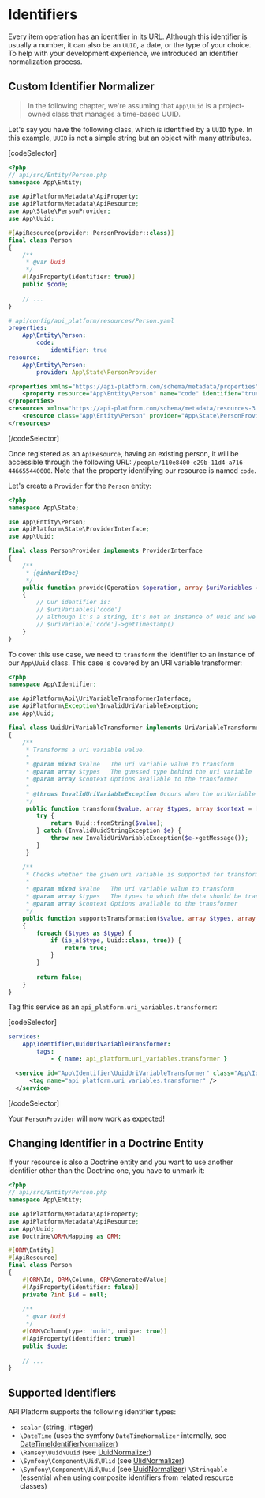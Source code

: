# Identifiers

Every item operation has an identifier in its URL. Although this identifier is usually a number, it can also be an `UUID`, a date, or the type of your choice.
To help with your development experience, we introduced an identifier normalization process.

## Custom Identifier Normalizer

> In the following chapter, we're assuming that `App\Uuid` is a project-owned class that manages a time-based UUID.

Let's say you have the following class, which is identified by a `UUID` type. In this example, `UUID` is not a simple string but an object with many attributes.

[codeSelector]

```php
<?php
// api/src/Entity/Person.php
namespace App\Entity;

use ApiPlatform\Metadata\ApiProperty;
use ApiPlatform\Metadata\ApiResource;
use App\State\PersonProvider;
use App\Uuid;

#[ApiResource(provider: PersonProvider::class)]
final class Person
{
    /**
     * @var Uuid
     */
    #[ApiProperty(identifier: true)]
    public $code;
    
    // ...
}
```

```yaml
# api/config/api_platform/resources/Person.yaml
properties:
    App\Entity\Person:
        code:
            identifier: true
resource:
    App\Entity\Person:
        provider: App\State\PersonProvider
```

```xml
<properties xmlns="https://api-platform.com/schema/metadata/properties">
    <property resource="App\Entity\Person" name="code" identifier="true"/>
</properties>
<resources xmlns="https://api-platform.com/schema/metadata/resources-3.0">
    <resource class="App\Entity\Person" provider="App\State\PersonProvider" />
</resources>
```

[/codeSelector]

Once registered as an `ApiResource`, having an existing person, it will be accessible through the following URL: `/people/110e8400-e29b-11d4-a716-446655440000`.
Note that the property identifying our resource is named `code`.

Let's create a `Provider` for the `Person` entity:

```php
<?php
namespace App\State;

use App\Entity\Person;
use ApiPlatform\State\ProviderInterface;
use App\Uuid;

final class PersonProvider implements ProviderInterface
{
    /**
     * {@inheritDoc}
     */
    public function provide(Operation $operation, array $uriVariables = [], array $context = [])
    {
        // Our identifier is:
        // $uriVariables['code']
        // although it's a string, it's not an instance of Uuid and we wanted to retrieve the timestamp of our time-based uuid:
        // $uriVariable['code']->getTimestamp()
    }
}
```

To cover this use case, we need to `transform` the identifier to an instance of our `App\Uuid` class.
This case is covered by an URI variable transformer:

```php
<?php
namespace App\Identifier;

use ApiPlatform\Api\UriVariableTransformerInterface;
use ApiPlatform\Exception\InvalidUriVariableException;
use App\Uuid;

final class UuidUriVariableTransformer implements UriVariableTransformerInterface
{
    /**
     * Transforms a uri variable value.
     *
     * @param mixed $value   The uri variable value to transform
     * @param array $types   The guessed type behind the uri variable
     * @param array $context Options available to the transformer
     *
     * @throws InvalidUriVariableException Occurs when the uriVariable could not be transformed
     */
     public function transform($value, array $types, array $context = []) {
        try {
            return Uuid::fromString($value);
        } catch (InvalidUuidStringException $e) {
            throw new InvalidUriVariableException($e->getMessage());
        }
     }

    /**
     * Checks whether the given uri variable is supported for transformation by this transformer.
     *
     * @param mixed $value   The uri variable value to transform
     * @param array $types   The types to which the data should be transformed
     * @param array $context Options available to the transformer
     */
    public function supportsTransformation($value, array $types, array $context = []): bool
    {
        foreach ($types as $type) {
            if (is_a($type, Uuid::class, true)) {
                return true;
            }
        }
        
        return false;
    }
}
```

Tag this service as an `api_platform.uri_variables.transformer`:

[codeSelector]

```yaml
services:
    App\Identifier\UuidUriVariableTransformer:
        tags:
            - { name: api_platform.uri_variables.transformer }
```

```xml
  <service id="App\Identifier\UuidUriVariableTransformer" class="App\Identifier\UuidUriVariableTransformer" public="false">
      <tag name="api_platform.uri_variables.transformer" />
  </service>
```

[/codeSelector]

Your `PersonProvider` will now work as expected!

## Changing Identifier in a Doctrine Entity

If your resource is also a Doctrine entity and you want to use another identifier other than the Doctrine one, you have to unmark it:

```php
<?php
// api/src/Entity/Person.php
namespace App\Entity;

use ApiPlatform\Metadata\ApiProperty;
use ApiPlatform\Metadata\ApiResource;
use App\Uuid;
use Doctrine\ORM\Mapping as ORM;

#[ORM\Entity]
#[ApiResource]
final class Person
{
    #[ORM\Id, ORM\Column, ORM\GeneratedValue]
    #[ApiProperty(identifier: false)]
    private ?int $id = null;
    
    /**
     * @var Uuid
     */
    #[ORM\Column(type: 'uuid', unique: true)]
    #[ApiProperty(identifier: true)]
    public $code;
    
    // ...
}
```

## Supported Identifiers

API Platform supports the following identifier types:

- `scalar` (string, integer)
- `\DateTime` (uses the symfony `DateTimeNormalizer` internally, see [DateTimeIdentifierNormalizer](https://github.com/api-platform/core/blob/main/src/Api/UriVariableTransformer/DateTimeUriVariableTransformer.php))
- `\Ramsey\Uuid\Uuid` (see [UuidNormalizer](https://github.com/api-platform/core/blob/main/src/RamseyUuid/UriVariableTransformer/UuidUriVariableTransformer.php))
- `\Symfony\Component\Uid\Ulid` (see [UlidNormalizer](https://github.com/api-platform/core/blob/main/src/Symfony/UriVariableTransformer/UlidUriVariableTransformer.php))
- `\Symfony\Component\Uid\Uuid` (see [UuidNormalizer](https://github.com/api-platform/core/blob/main/src/Symfony/UriVariableTransformer/UuidUriVariableTransformer.php))
  `\Stringable` (essential when using composite identifiers from related resource classes)
